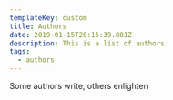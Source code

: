 ```yaml
---
templateKey: custom
title: Authors
date: 2019-01-15T20:15:39.801Z
description: This is a list of authors
tags:
  - authors
---
```

Some authors write, others enlighten
